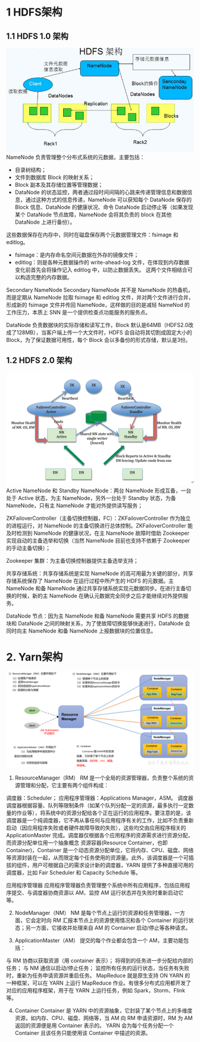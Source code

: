 # 1 HDFS架构

## 1.1 HDFS 1.0 架构
![img.png](img.png)
NameNode 负责管理整个分布式系统的元数据，主要包括：
- 目录树结构；
- 文件到数据库 Block 的映射关系；
- Block 副本及其存储位置等管理数据；
- DataNode 的状态监控，两者通过段时间间隔的心跳来传递管理信息和数据信息，通过这种方式的信息传递，NameNode 可以获知每个 DataNode 保存的 Block 信息、DataNode 的健康状况、命令 DataNode 启动停止等（如果发现某个 DataNode 节点故障，NameNode 会将其负责的 block 在其他 DataNode 上进行备份）。

这些数据保存在内存中，同时在磁盘保存两个元数据管理文件：fsimage 和 editlog。
- fsimage：是内存命名空间元数据在外存的镜像文件；
- editlog：则是各种元数据操作的 write-ahead-log 文件，在体现到内存数据变化前首先会将操作记入 editlog 中，以防止数据丢失。
这两个文件相结合可以构造完整的内存数据。

Secondary NameNode
Secondary NameNode 并不是 NameNode 的热备机，而是定期从 NameNode 拉取 fsimage 和 editlog 文件，并对两个文件进行合并，形成新的 fsimage 文件并传回 NameNode，这样做的目的是减轻 NameNod 的工作压力，本质上 SNN 是一个提供检查点功能服务的服务点。

DataNode
负责数据块的实际存储和读写工作，Block 默认是64MB（HDFS2.0改成了128MB），当客户端上传一个大文件时，HDFS 会自动将其切割成固定大小的 Block，为了保证数据可用性，每个 Block 会以多备份的形式存储，默认是3份。

## 1.2 HDFS 2.0 架构
![img_1.png](img_1.png)
Active NameNode 和 Standby NameNode：两台 NameNode 形成互备，一台处于 Active 状态，为主 NameNode，另外一台处于 Standby 状态，为备 NameNode，只有主 NameNode 才能对外提供读写服务；

ZKFailoverController（主备切换控制器，FC）：ZKFailoverController 作为独立的进程运行，对 NameNode 的主备切换进行总体控制。ZKFailoverController 能及时检测到 NameNode 的健康状况，在主 NameNode 故障时借助 Zookeeper 实现自动的主备选举和切换（当然 NameNode 目前也支持不依赖于 Zookeeper 的手动主备切换）；

Zookeeper 集群：为主备切换控制器提供主备选举支持；

共享存储系统：共享存储系统是实现 NameNode 的高可用最为关键的部分，共享存储系统保存了 NameNode 在运行过程中所产生的 HDFS 的元数据。主 NameNode 和备 NameNode 通过共享存储系统实现元数据同步。在进行主备切换的时候，新的主 NameNode 在确认元数据完全同步之后才能继续对外提供服务。

DataNode 节点：因为主 NameNode 和备 NameNode 需要共享 HDFS 的数据块和 DataNode 之间的映射关系，为了使故障切换能够快速进行，DataNode 会同时向主 NameNode 和备 NameNode 上报数据块的位置信息。


# 2. Yarn架构
![img_11.png](img_11.png)
1. ResourceManager（RM）
   RM 是一个全局的资源管理器，负责整个系统的资源管理和分配，它主要有两个组件构成：

调度器：Scheduler；
应用程序管理器：Applications Manager，ASM。
调度器
调度器根据容量、队列等限制条件（如某个队列分配一定的资源，最多执行一定数量的作业等），将系统中的资源分配给各个正在运行的应用程序。要注意的是，该调度器是一个纯调度器，它不再从事任何与应用程序有关的工作，比如不负责重新启动（因应用程序失败或者硬件故障导致的失败），这些均交由应用程序相关的 ApplicationMaster 完成。调度器仅根据各个应用程序的资源需求进行资源分配，而资源分配单位用一个抽象概念 资源容器(Resource Container，也即 Container)，Container 是一个动态资源分配单位，它将内存、CPU、磁盘、网络等资源封装在一起，从而限定每个任务使用的资源量。此外，该调度器是一个可插拔的组件，用户可根据自己的需求设计新的调度器，YARN 提供了多种直接可用的调度器，比如 Fair Scheduler 和 Capacity Schedule 等。

应用程序管理器
应用程序管理器负责管理整个系统中所有应用程序，包括应用程序提交、与调度器协商资源以 AM、监控 AM 运行状态并在失败时重新启动它等。

2. NodeManager（NM）
   NM 是每个节点上运行的资源和任务管理器，一方面，它会定时向 RM 汇报本节点上的资源使用情况和各个 Container 的运行状态；另一方面，它接收并处理来自 AM 的 Container 启动/停止等各种请求。

3. ApplicationMaster（AM）
   提交的每个作业都会包含一个 AM，主要功能包括：

与 RM 协商以获取资源（用 container 表示）；
将得到的任务进一步分配给内部的任务；
与 NM 通信以启动/停止任务；
监控所有任务的运行状态，当任务有失败时，重新为任务申请资源并重启任务。
MapReduce 就是原生支持 ON YARN 的一种框架，可以在 YARN 上运行 MapReduce 作业。有很多分布式应用都开发了对应的应用程序框架，用于在 YARN 上运行任务，例如 Spark，Storm、Flink 等。

4. Container
   Container 是 YARN 中的资源抽象，它封装了某个节点上的多维度资源，如内存、CPU、磁盘、网络等，当 AM 向 RM 申请资源时，RM 为 AM 返回的资源便是用 Container 表示的。 YARN 会为每个任务分配一个 Container 且该任务只能使用该 Container 中描述的资源。

